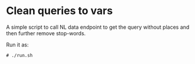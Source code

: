 # Clean queries to vars

A simple script to call NL data endpoint to get the query without places and
then further remove stop-words.

Run it as:

```
# ./run.sh
```
